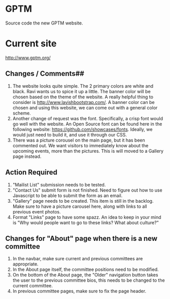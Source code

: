 # GPTM
Source code the new GPTM website.

# Current site
http://www.gptm.org/

## Changes / Comments##
1. The website looks quite simple. The 2 primary colors are white and black. Ravi wants us to spice it up a little. The banner color will be chosen based on the theme of the website. A really helpful thing to consider is http://www.lavishbootstrap.com/. A banner color can be chosen and using this website, we can come out with a general color scheme.
2. Another change of request was the font. Specifically, a crisp font would go well with the website. An Open Source font can be found here in the following website: https://github.com/showcases/fonts. Ideally, we would just need to build it, and use it through our CSS.
3. There was a picture corousel on the main page, but it has been commented out. We want visitors to immediately know about the upcoming events, more than the pictures. This is will moved to a Gallery page instead.

## Action Required
1. "Mailist List" submission needs to be tested.
2. "Contact Us" submit form is not finished. Need to figure out how to use Javascript to be able to submit the form as an email.
3. "Gallery" page needs to be created.  This item is still in the backlog. Make sure to have a picture carousel here, along with links to all previous event photos.
4. Format "Links" page to have some spazz. An idea to keep in your mind is "Why would people want to go to these links? What about culture?"

## Changes for "About" page when there is a new committee 
1. In the navbar, make sure current and previous committees are appropriate.
2. In the About page itself, the committee positions need to be modified.
3. On the bottom of the About page, the "Older" navigation button takes the user to the previous committee bios, this needs to be changed to the current committee.
4. In previous committee pages, make sure to fix the page header.
